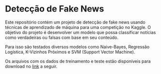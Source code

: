 # Detecção de Fake News

Este repositório contém um projeto de detecção de fake news usando técnicas de aprendizado de máquina para uma competição no Kaggle. O objetivo do projeto é desenvolver um modelo que possa classificar notícias como verdadeiras ou falsas com base em seu conteúdo.

Para isso são testados diversos modelos como Naive-Bayes, Regressão Logística, K-Vizinhos Próximos e SVM (Support Vector Machine).

Os arquivos com os dados de treinamento e teste estão disponíveis para download no [link](https://www.kaggle.com/competitions/ufscar-am-2023-2-projeto-final) a seguir.
